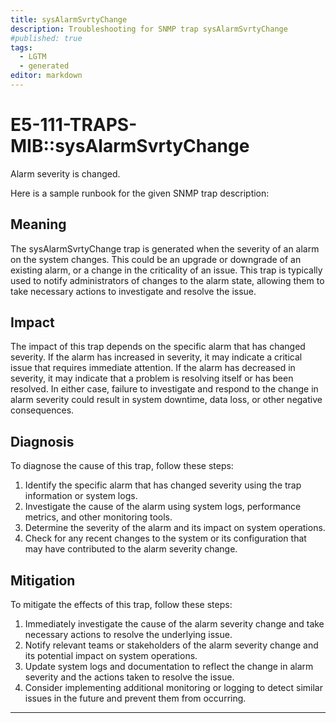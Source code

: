 ```yaml
---
title: sysAlarmSvrtyChange
description: Troubleshooting for SNMP trap sysAlarmSvrtyChange
#published: true
tags:
  - LGTM
  - generated
editor: markdown
---
```


# E5-111-TRAPS-MIB::sysAlarmSvrtyChange 

Alarm severity is changed. 



Here is a sample runbook for the given SNMP trap description:

## Meaning
The sysAlarmSvrtyChange trap is generated when the severity of an alarm on the system changes. This could be an upgrade or downgrade of an existing alarm, or a change in the criticality of an issue. This trap is typically used to notify administrators of changes to the alarm state, allowing them to take necessary actions to investigate and resolve the issue.

## Impact
The impact of this trap depends on the specific alarm that has changed severity. If the alarm has increased in severity, it may indicate a critical issue that requires immediate attention. If the alarm has decreased in severity, it may indicate that a problem is resolving itself or has been resolved. In either case, failure to investigate and respond to the change in alarm severity could result in system downtime, data loss, or other negative consequences.

## Diagnosis
To diagnose the cause of this trap, follow these steps:

1. Identify the specific alarm that has changed severity using the trap information or system logs.
2. Investigate the cause of the alarm using system logs, performance metrics, and other monitoring tools.
3. Determine the severity of the alarm and its impact on system operations.
4. Check for any recent changes to the system or its configuration that may have contributed to the alarm severity change.

## Mitigation
To mitigate the effects of this trap, follow these steps:

1. Immediately investigate the cause of the alarm severity change and take necessary actions to resolve the underlying issue.
2. Notify relevant teams or stakeholders of the alarm severity change and its potential impact on system operations.
3. Update system logs and documentation to reflect the change in alarm severity and the actions taken to resolve the issue.
4. Consider implementing additional monitoring or logging to detect similar issues in the future and prevent them from occurring.
---




